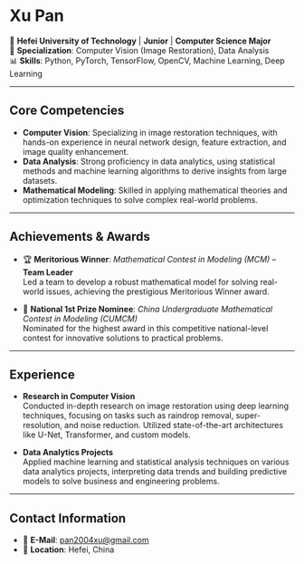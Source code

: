 # **Xu Pan**

📍 **Hefei University of Technology** | **Junior** | **Computer Science Major**  
👀 **Specialization**: Computer Vision (Image Restoration), Data Analysis  
📊 **Skills**: Python, PyTorch, TensorFlow, OpenCV, Machine Learning, Deep Learning

---

## **Core Competencies**

- **Computer Vision**: Specializing in image restoration techniques, with hands-on experience in neural network design, feature extraction, and image quality enhancement.
- **Data Analysis**: Strong proficiency in data analytics, using statistical methods and machine learning algorithms to derive insights from large datasets.
- **Mathematical Modeling**: Skilled in applying mathematical theories and optimization techniques to solve complex real-world problems.

---

## **Achievements & Awards**

- 🏆 **Meritorious Winner**: *Mathematical Contest in Modeling (MCM)* – **Team Leader**  
  Led a team to develop a robust mathematical model for solving real-world issues, achieving the prestigious Meritorious Winner award.
  
- 🏅 **National 1st Prize Nominee**: *China Undergraduate Mathematical Contest in Modeling (CUMCM)*  
  Nominated for the highest award in this competitive national-level contest for innovative solutions to practical problems.

---

## **Experience**

- **Research in Computer Vision**  
  Conducted in-depth research on image restoration using deep learning techniques, focusing on tasks such as raindrop removal, super-resolution, and noise reduction. Utilized state-of-the-art architectures like U-Net, Transformer, and custom models.

- **Data Analytics Projects**  
  Applied machine learning and statistical analysis techniques on various data analytics projects, interpreting data trends and building predictive models to solve business and engineering problems.

---

## **Contact Information**

- 📧 **E-Mail**: pan2004xu@gmail.com  
- 📍 **Location**: Hefei, China
